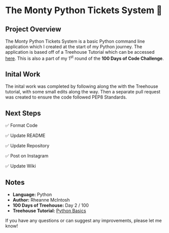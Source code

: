 # The Monty Python Tickets System :snake:

## Project Overview
The Monty Python Tickets System is a basic Python command line application which I created at the start of my Python journey. The application is based off of a Treehouse Tutorial which can be accessed [here](https://teamtreehouse.com/library/the-project). This is also a part of my 1<sup>st</sup> round of the **100 Days of Code Challenge**.

## Inital Work
The inital work was completed by following along the with the Treehouse tutorial, with some small edits along the way. Then a separate pull request was created to ensure the code followed PEP8 Standards.

## Next Steps
:white_check_mark: Format Code

:white_check_mark: Update README

:white_check_mark: Update Repository

:white_check_mark: Post on Instagram

:white_check_mark: Update Wiki

## Notes
- **Language:** Python
- **Author:** Rheanne McIntosh
- **100 Days of Treehouse:** Day 2 / 100
- **Treehouse Tutorial:** [Python Basics](https://teamtreehouse.com/library/python-basics-3)

If you have any questions or can suggest any improvements, please let me know!
